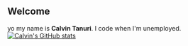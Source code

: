## Welcome
yo my name is **Calvin Tanuri**. I code when I'm unemployed. 
[![Calvin's GitHub stats](https://github-readme-stats.vercel.app/api?username=N3rdyCalcium)](https://github.com/anuraghazra/github-readme-stats)
<!--
**N3rdyCalcium/N3rdyCalcium** is a ✨ _special_ ✨ repository because its `README.md` (this file) appears on your GitHub profile.

Here are some ideas to get you started:

- 🔭 I’m currently working on ...
- 🌱 I’m currently learning ...
- 👯 I’m looking to collaborate on ...
- 🤔 I’m looking for help with ...
- 💬 Ask me about ...
- 📫 How to reach me: ...
- 😄 Pronouns: ...
- ⚡ Fun fact: ...
-->
